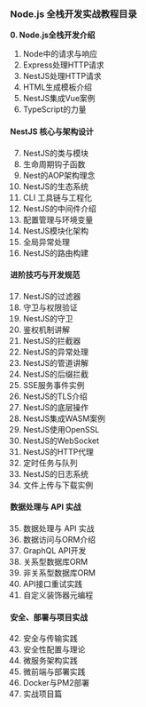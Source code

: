  ### Node.js 全栈开发实战教程目录

**0. Node.js全栈开发介绍**

1. Node中的请求与响应
2. Express处理HTTP请求
3. NestJS处理HTTP请求
4. HTML生成模板介绍
5. NestJS集成Vue案例
6. TypeScript的力量

#### NestJS 核心与架构设计

7. NestJS的类与模块
8. 生命周期钩子函数
9. Nest的AOP架构理念
10. NestJS的生态系统
11. CLI 工具链与工程化
12. NestJS的中间件介绍
13. 配置管理与环境变量
14. NestJS模块化架构
15. 全局异常处理
16. NestJS的路由构建

#### 进阶技巧与开发规范

17. NestJS的过滤器
18. 守卫与权限验证
19. NestJS的守卫
20. 鉴权机制讲解
21. NestJS的拦截器
22. NestJS的异常处理
23. NestJS的管道讲解
24. NestJS的后缀拦截
25. SSE服务事件实例
26. NestJS的TLS介绍
27. NestJS的底层操作
28. NestJS集成WASM案例
29. NestJS使用OpenSSL
30. NestJS的WebSocket
31. NestJS的HTTP代理
32. 定时任务与队列
33. NestJS的日志系统
34. 文件上传与下载实例

#### 数据处理与 API 实战

35. 数据处理与 API 实战
36. 数据访问与ORM介绍
37. GraphQL API开发
38. 关系型数据库ORM
39. 非关系型数据库ORM
40. API接口重试实践
41. 自定义装饰器元编程

#### 安全、部署与项目实战

42. 安全与传输实践
43. 安全性配置与理论
44. 微服务架构实践
45. 微前端与部署实践
46. Docker与PM2部署
47. 实战项目篇
 